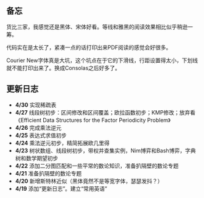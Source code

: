## 备忘

货比三家，我感觉还是黑体、宋体好看。等线和雅黑的阅读效果相比似乎稍逊一筹。

代码实在是太长了，紧凑一点的话打印出来PDF阅读的感觉会好很多。

Courier New字体真是大坑，这个坑点在于它的下滑线，行距设置得太小，下划线就不能打印出来了。换成Consolas之后好多了。

## 更新日志

- **4/30** 实现稀疏表
- **4/27** 线段树初步：区间修改和区间覆盖；欧拉函数初步；KMP修改；放弃看《Efficient Data Structures for the Factor Periodicity Problem》
- **4/26** 完成乘法逆元
- **4/25** 表达式求值初步
- **4/24** 乘法逆元初步，精简拓展欧几里得
- **4/23** 树状数组、线段树初步，带权并查集实例，Nim博弈和Bash博弈，字典树和数学期望初步
- **4/22** 添加二分图匹配和一些平常的数论知识，准备扒隔壁的数论专题 
- **4/21** 准备扒隔壁的数论专题
- **4/20** 新增斯特林近似（黑体竟然不是等宽字体，瑟瑟发抖？）
- **4/19** 添加“更新日志”。建立“常用英语”
